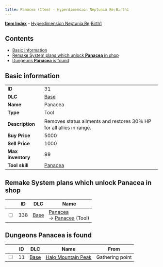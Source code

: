 ```yaml
---
title: Panacea (Item) - Hyperdimension Neptunia Re;Birth1
---
```


[**Item Index**](/neptunia/rb1/item/index.html) - [Hyperdimension Neptunia Re;Birth1](/neptunia/rb1)

## Contents

- [Basic information](#basic-information)
- [Remake System plans which unlock **Panacea** in shop](#remake-system-plans-which-unlock-panacea-in-shop)
- [Dungeons **Panacea** is found](#dungeons-panacea-is-found)
## Basic information

|   |   |
| -- | -- |
| **ID** | 31 |
| **DLC** | [Base](/neptunia/rb1/dlc/1-base.html) |
| **Name** | Panacea |
| **Type** | Tool |
| **Description** | Removes status ailments and restores 30％ HP for all allies in range. |
| **Buy Price** | 5000 |
| **Sell Price** | 1000 |
| **Max inventory** | 99 |
| **Tool skill** | [Panacea](/neptunia/rb1/skill/1-10031-panacea.html) |


## Remake System plans which unlock **Panacea** in shop

|    | ID | DLC | Name |
| -- | -- | --- | ---- |
| <input type="checkbox" id="rb1-remake-1-338" class="trackbox" /> | 338 | [Base](/neptunia/rb1/dlc/1-base.html) | [Panacea](/neptunia/rb1/remake/1-338-panacea.html)<br /> → [Panacea](/neptunia/rb1/item/1-31-panacea.html) (Tool) |


## Dungeons **Panacea** is found

|    | ID | DLC | Name | From |
| -- | -- | --- | ---- | ---- |
| <input type="checkbox" id="rb1-dungeon-1-11" class="trackbox" /> | 11 | [Base](/neptunia/rb1/dlc/1-base.html) | [Halo Mountain Peak](/neptunia/rb1/dungeon/1-11-halo-mountain-peak.html) | Gathering point |
